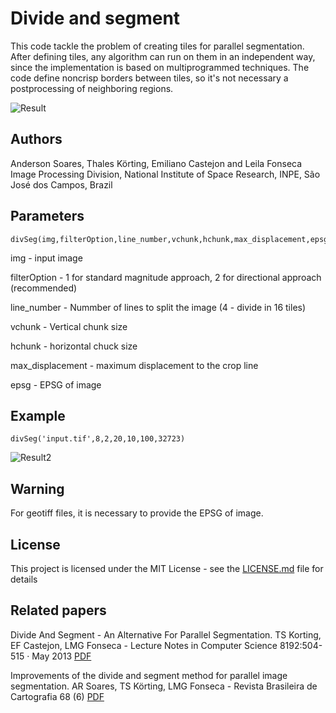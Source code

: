 # Divide and segment

This code tackle the problem of creating tiles for parallel segmentation. After defining tiles, any algorithm can run on them in an independent way, since the
implementation is based on multiprogrammed techniques. The code define noncrisp borders between tiles, so it's not necessary a postprocessing of neighboring regions.

![Result](https://user-images.githubusercontent.com/9437194/32062553-923b2e12-ba53-11e7-917b-af7c049b8813.jpg)

## Authors
Anderson Soares, Thales Körting, Emiliano Castejon and Leila Fonseca
Image Processing Division, National Institute of Space Research, INPE, São José dos Campos, Brazil

## Parameters

```
divSeg(img,filterOption,line_number,vchunk,hchunk,max_displacement,epsg)
```

img              - input image 

filterOption     - 1 for standard magnitude approach, 2 for directional approach (recommended)

line_number      - Nummber of lines to split the image (4 - divide in 16 tiles)

vchunk           - Vertical chunk size

hchunk           - horizontal chuck size

max_displacement - maximum displacement to the crop line

epsg             - EPSG of image

## Example
```
divSeg('input.tif',8,2,20,10,100,32723)
```


![Result2](https://user-images.githubusercontent.com/9437194/32062558-949526d6-ba53-11e7-9ca1-f5fed93941e6.jpg)


## Warning

For geotiff files, it is necessary to provide the EPSG of image.


## License

This project is licensed under the MIT License - see the [LICENSE.md](LICENSE.md) file for details

## Related papers
Divide And Segment - An Alternative For Parallel Segmentation. TS Korting, EF Castejon, LMG Fonseca - Lecture Notes in Computer Science 8192:504-515 · May 2013 [PDF](https://www.researchgate.net/publication/265794792_The_Divide_and_Segment_Method_for_Parallel_Image_Segmentation)

Improvements of the divide and segment method for parallel image segmentation. AR Soares, TS Körting, LMG Fonseca - Revista Brasileira de Cartografia 68 (6) [PDF](http://www.lsie.unb.br/rbc/index.php/rbc/article/viewFile/1602/996)
